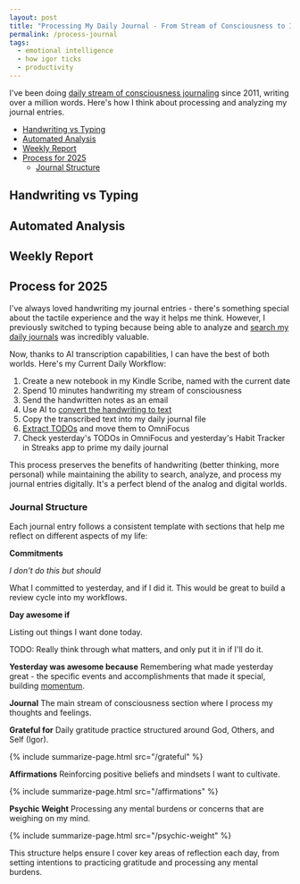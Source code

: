```yaml
---
layout: post
title: "Processing My Daily Journal - From Stream of Consciousness to Insights"
permalink: /process-journal
tags:
  - emotional intelligence
  - how igor ticks
  - productivity
---
```


I've been doing [daily stream of consciousness journaling](/emotional-health#daily-stream-of-consciousness-journaling) since 2011, writing over a million words. Here's how I think about processing and analyzing my journal entries.

<!-- prettier-ignore-start -->
<!-- vim-markdown-toc-start -->

- [Handwriting vs Typing](#handwriting-vs-typing)
- [Automated Analysis](#automated-analysis)
- [Weekly Report](#weekly-report)
- [Process for 2025](#process-for-2025)
  - [Journal Structure](#journal-structure)

<!-- vim-markdown-toc-end -->
<!-- prettier-ignore-end -->

## Handwriting vs Typing

## Automated Analysis

## Weekly Report

## Process for 2025

I've always loved handwriting my journal entries - there's something special about the tactile experience and the way it helps me think. However, I previously switched to typing because being able to analyze and [search my daily journals](https://github.com/idvorkin/nlp/blob/cbc8dd8094b3d4e3a7331846538e5e945745baef/life.py#L337) was incredibly valuable.

Now, thanks to AI transcription capabilities, I can have the best of both worlds. Here's my Current Daily Workflow:

1. Create a new notebook in my Kindle Scribe, named with the current date
2. Spend 10 minutes handwriting my stream of consciousness
3. Send the handwritten notes as an email
4. Use AI to [convert the handwriting to text](https://github.com/idvorkin/nlp/blob/cbc8dd8094b3d4e3a7331846538e5e945745baef/journal.py#L34)
5. Copy the transcribed text into my daily journal file
6. [Extract TODOs](https://github.com/idvorkin/settings/blob/6ce73103b714e5b08ba19dc19856fc5a8ea549fc/py/todo_to_omnifocus.py?plain=1#L28) and move them to OmniFocus
7. Check yesterday's TODOs in OmniFocus and yesterday's Habit Tracker in Streaks app to prime my daily journal

This process preserves the benefits of handwriting (better thinking, more personal) while maintaining the ability to search, analyze, and process my journal entries digitally. It's a perfect blend of the analog and digital worlds.

### Journal Structure

Each journal entry follows a consistent template with sections that help me reflect on different aspects of my life:

**Commitments**

_I don't do this but should_

What I committed to yesterday, and if I did it. This would be great to build a review cycle into my workflows.

**Day awesome if**

Listing out things I want done today.

TODO: Really think through what matters, and only put it in if I'll do it.

**Yesterday was awesome because**
Remembering what made yesterday great - the specific events and accomplishments that made it special, building [momentum](/be-proactive).

**Journal**
The main stream of consciousness section where I process my thoughts and feelings.

**Grateful for**
Daily gratitude practice structured around God, Others, and Self (Igor).

{% include summarize-page.html src="/grateful" %}

**Affirmations**
Reinforcing positive beliefs and mindsets I want to cultivate.

{% include summarize-page.html src="/affirmations" %}

**Psychic Weight**
Processing any mental burdens or concerns that are weighing on my mind.

{% include summarize-page.html src="/psychic-weight" %}

This structure helps ensure I cover key areas of reflection each day, from setting intentions to practicing gratitude and processing any mental burdens.
